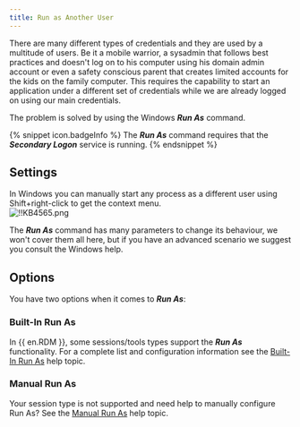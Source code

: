 ```yaml
---
title: Run as Another User
---
```

There are many different types of credentials and they are used by a multitude of users. Be it a mobile warrior, a sysadmin that follows best practices and doesn't log on to his computer using his domain admin account or even a safety conscious parent that creates limited accounts for the kids on the family computer. This requires the capability to start an application under a different set of credentials while we are already logged on using our main credentials.  

The problem is solved by using the Windows ***Run As*** command.

{% snippet icon.badgeInfo %}
The ***Run As*** command requires that the ***Secondary Logon*** service is running.
{% endsnippet %}

## Settings

In Windows you can manually start any process as a different user using Shift+right-click to get the context menu.  
![!!KB4565.png](https://webdevolutions.azureedge.net/docs/en/kb/KB4565.png)  

The ***Run As*** command has many parameters to change its behaviour, we won't cover them all here, but if you have an advanced scenario we suggest you consult the Windows help.

## Options

You have two options when it comes to ***Run As***:

### Built-In Run As

In {{ en.RDM }}, some sessions/tools types support the ***Run As*** functionality. For a complete list and configuration information see the [Built-In Run As](/kb/remote-desktop-manager/how-to-articles/run-as-another-user/built-in-runas/) help topic.

### Manual Run As

Your session type is not supported and need help to manually configure Run As? See the [Manual Run As](/kb/remote-desktop-manager/how-to-articles/run-as-another-user/manual-runas/) help topic.
